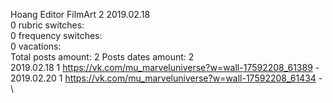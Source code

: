 Hoang	Editor FilmArt 2 2019.02.18\
0 rubric switches:\
0 frequency switches:\
0 vacations:\
Total posts amount: 2	Posts dates amount: 2\
2019.02.18 1 https://vk.com/mu_marveluniverse?w=wall-17592208_61389 - \
2019.02.20 1 https://vk.com/mu_marveluniverse?w=wall-17592208_61434 - \
